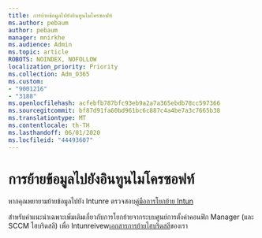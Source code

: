 ```yaml
---
title: การย้ายข้อมูลไปยังอินทูนไมโครซอฟท์
ms.author: pebaum
author: pebaum
manager: mnirkhe
ms.audience: Admin
ms.topic: article
ROBOTS: NOINDEX, NOFOLLOW
localization_priority: Priority
ms.collection: Adm_O365
ms.custom:
- "9001216"
- "3188"
ms.openlocfilehash: acfebfb787bfc93eb9a2a7a365ebdb78cc597366
ms.sourcegitcommit: bf87d91fa60bd961bc6c887c4a4be7a3c7665b38
ms.translationtype: MT
ms.contentlocale: th-TH
ms.lasthandoff: 06/01/2020
ms.locfileid: "44493607"
---
```

# <a name="migrating-to-microsoft-intune"></a>การย้ายข้อมูลไปยังอินทูนไมโครซอฟท์

หากคุณพยายามย้ายข้อมูลไปยัง Intunre ตรวจสอบ[คู่มือการโยกย้าย Intun](https://docs.microsoft.com/intune/fundamentals/migration-guide)

สําหรับคําแนะนําเฉพาะเพิ่มเติมเกี่ยวกับการโยกย้ายจากระบบศูนย์การตั้งค่าคอนฟิก Manager (และ SCCM ไฮบริดสลี) เพื่อ Intunreivew[เอกสารการย้ายไฮบริดสลี](https://docs.microsoft.com/sccm/mdm/deploy-use/migrate-hybridmdm-to-intunesa)ของเรา 